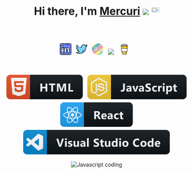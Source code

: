 

<div align='center'>
	<h1 align="center">
		Hi there, I'm 
    <a href="https://www.mercuridev.com">Mercuri</a> 
    <img src="https://media.giphy.com/media/hvRJCLFzcasrR4ia7z/giphy.gif" width="25px"> 
    <img src="https://image.flaticon.com/icons/png/128/66/66988.png" width="20px" height="20px"> 
  </h1>
 </div>
 
 </br>
 </br>

<p align='center'>
  <a href="https://www.linkedin.com/in/rafa-mercuri/"><img height="30" src="https://raw.githubusercontent.com/8bithemant/8bithemant/master/linkedin.png?raw=true"></a>&nbsp;&nbsp;
  <a href="https://twitter.com/rafinha2510"><img height="30" src="https://raw.githubusercontent.com/8bithemant/8bithemant/master/twitter.png?raw=true"></a>&nbsp;&nbsp;
  <a href="https://www.mercuridev.com"><img height="30" src="https://raw.githubusercontent.com/8bithemant/8bithemant/master/devto.png?raw=true"></a>&nbsp;&nbsp;
  <a href="https://www.facebook.com/rafael.mercuri/"><img height="30" src="https://www.facebook.com/images/fb_icon_325x325.png"></a>&nbsp;&nbsp;
  <a href="https://www.nescafe-dolcegusto.com.br/"><img height="30" src="https://raw.githubusercontent.com/8bithemant/8bithemant/master/coffee.jpg?raw=true"></a>&nbsp;&nbsp;
</p>

</br>
 
<p align="center">
  <img src="https://raw.githubusercontent.com/8bithemant/8bithemant/master/svg/dev/languages/html.svg" alt="html" style="vertical-align:top; margin:4px">    
  <img src="https://raw.githubusercontent.com/8bithemant/8bithemant/master/svg/dev/languages/js.svg" alt="js" style="vertical-align:top; margin:4px">
  <img src="https://raw.githubusercontent.com/8bithemant/8bithemant/master/svg/dev/frameworks/react.svg" alt="react" style="vertical-align:top; margin:4px">
  <img src="https://raw.githubusercontent.com/8bithemant/8bithemant/master/svg/dev/tools/visualstudio_code.svg" alt="vscode" style="vertical-align:top; margin:4px">
</p>

 
<p align="center">
	<img src="https://abale.com.br/wp-content/uploads/2019/04/programar-mao-massa.gif" alt="Javascript coding" />
</p>


